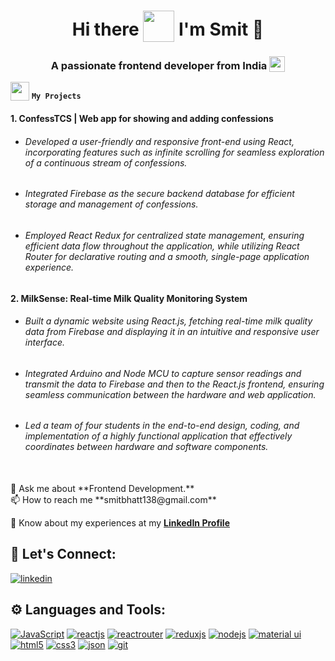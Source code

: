 <h1 align='center'>
  Hi there <img style="vertical-align: -30%" src="https://media.giphy.com/media/KGMzZvWa5su2O5LCVR/giphy.gif" width="50" height="50"> I'm Smit 👨
</h1>

<h3 align='center'>
  A passionate frontend developer from India <img style="vertical-align: bottom" src="https://static.vecteezy.com/system/resources/previews/011/571/519/original/circle-flag-of-india-free-png.png" width="25">
</h3>

<img style="vertical-align: bottom" src="https://media.giphy.com/media/WUlplcMpOCEmTGBtBW/giphy.gif" width="30"> **`My Projects`** <br>
<h4>1. ConfessTCS | Web app for showing and adding confessions</h4>
<ul>
  <li><h6>Developed a user-friendly and responsive front-end using React, incorporating features such as infinite scrolling for seamless exploration
    of a continuous stream of confessions.</h6></li>
  <li><h6>Integrated Firebase as the secure backend database for efficient storage and management of confessions.</h6></li>
  <li><h6>Employed React Redux for centralized state management, ensuring efficient data flow throughout the application, while utilizing React
Router for declarative routing and a smooth, single-page application experience.
</h6></li>
  </ul>
  
  <h4>2. MilkSense: Real-time Milk Quality Monitoring System</h4>
<ul>
  <li><h6>Built a dynamic website using React.js, fetching real-time milk quality data from Firebase and displaying it in an intuitive and responsive
user interface.
</h6></li>
  <li><h6>Integrated Arduino and Node MCU to capture sensor readings and transmit the data to Firebase and then to the React.js frontend,
ensuring seamless communication between the hardware and web application.</h6></li>
  <li><h6>Led a team of four students in the end-to-end design, coding, and implementation of a highly functional application that effectively
coordinates between hardware and software components.

</h6></li>
  </ul>

<br>
💬 Ask me about **Frontend Development.**
<br>
📫 How to reach me **smitbhatt138@gmail.com**

📄 Know about my experiences at my **[LinkedIn Profile](https://linkedin.com/in/smitbhatt)**

## 🔗 Let's Connect:
[![linkedin](https://img.shields.io/badge/LinkedIn-0077B5?style=for-the-badge&logo=linkedin&logoColor=white)](https://www.linkedin.com/in/smitbhatt/)


## ⚙ Languages and Tools:
[![JavaScript](https://img.shields.io/badge/JavaScript-323330?style=for-the-badge&logo=javascript&logoColor=F7DF1E)](https://developer.mozilla.org/en-US/docs/Web/JavaScript)
[![reactjs](https://img.shields.io/badge/React-20232A?style=for-the-badge&logo=react&logoColor=61DAFB)](https://reactjs.org/)
[![reactrouter](https://img.shields.io/badge/React_Router-CA4245?style=for-the-badge&logo=react-router&logoColor=white)](https://reactrouter.com/en/main)
[![reduxjs](https://img.shields.io/badge/Redux-593D88?style=for-the-badge&logo=redux&logoColor=white)](https://redux.js.org)
[![nodejs](https://img.shields.io/badge/Node.js-339933?style=for-the-badge&logo=nodedotjs&logoColor=white)](https://nodejs.org)
[![material ui](https://img.shields.io/badge/Material%20UI-007FFF?style=for-the-badge&logo=mui&logoColor=white)](https://mui.com/)
[![html5](https://img.shields.io/badge/HTML5-E34F26?style=for-the-badge&logo=html5&logoColor=white)](https://www.w3.org/html/)
[![css3](https://img.shields.io/badge/CSS3-1572B6?style=for-the-badge&logo=css3&logoColor=white)](https://www.w3schools.com/css/)
[![json](https://img.shields.io/badge/json-5E5C5C?style=for-the-badge&logo=json&logoColor=white)](https://www.json.org/)
[![git](https://img.shields.io/badge/GIT-E44C30?style=for-the-badge&logo=git&logoColor=white)](https://git-scm.com/)
